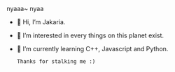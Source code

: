 nyaaa~ nyaa

- 👋 Hi, I’m Jakaria.
- 👀 I’m interested in every things on this planet exist. 
- 🌱 I’m currently learning C++, Javascript and Python.

      Thanks for stalking me :)
